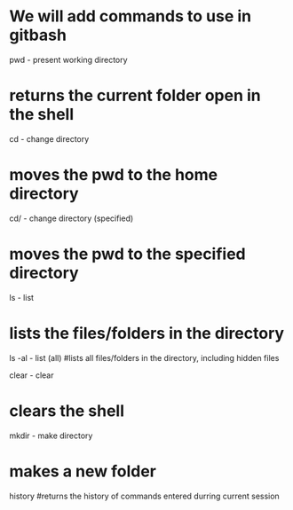 # We will add commands to use in gitbash

pwd - present working directory
# returns the current folder open in the shell

cd - change directory
# moves the pwd to the home directory

cd/ - change directory (specified)
# moves the pwd to the specified directory

ls - list
# lists the files/folders in the directory

ls -al - list (all)
#lists all files/folders in the directory, including hidden files

clear - clear
# clears the shell

mkdir - make directory
# makes a new folder

history
#returns the history of commands entered durring current session
